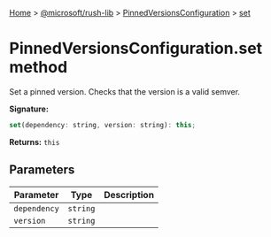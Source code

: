 [Home](./index) &gt; [@microsoft/rush-lib](./rush-lib.md) &gt; [PinnedVersionsConfiguration](./rush-lib.pinnedversionsconfiguration.md) &gt; [set](./rush-lib.pinnedversionsconfiguration.set.md)

# PinnedVersionsConfiguration.set method

Set a pinned version. Checks that the version is a valid semver.

**Signature:**
```javascript
set(dependency: string, version: string): this;
```
**Returns:** `this`

## Parameters

|  Parameter | Type | Description |
|  --- | --- | --- |
|  `dependency` | `string` |  |
|  `version` | `string` |  |

